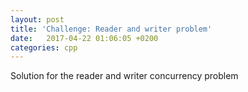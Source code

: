 ```yaml
---
layout: post
title: 'Challenge: Reader and writer problem'
date:   2017-04-22 01:06:05 +0200
categories: cpp
---
```

Solution for the reader and writer concurrency problem
<script src="https://gist.github.com/carlosb1/8594319fec29679c39bae9a914cf6548.js"></script> 
